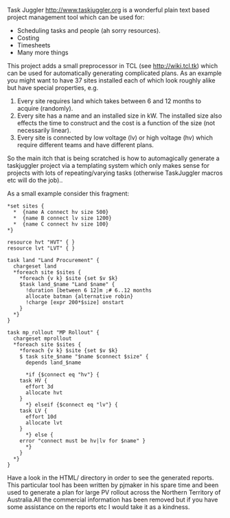 Task Juggler http://www.taskjuggler.org is a wonderful plain text
based project management tool which can be used for:

* Scheduling tasks and people (ah sorry resources).
* Costing
* Timesheets
* Many more things

This project adds a small preprocessor in TCL (see http://wiki.tcl.tk)
which can be used for automatically generating complicated plans. As
an example you might want to have 37 sites installed each of which
look roughly alike but have special properties, e.g.

1. Every site requires land which takes between 6 and 12 months 
   to acquire (randomly).
1. Every site has a name and an installed size in kW. The installed
   size also effects the time to construct and the cost is a function
   of the size (not necessarily linear).
1. Every site is connected by low voltage (lv) or high voltage (hv) 
   which require different teams and have different plans.

So the main itch that is being scratched is how to automagically
generate a taskjuggler project via a templating system which only makes
sense for projects with lots of repeating/varying tasks (otherwise
TaskJuggler macros etc will do the job)..

As a small example consider this fragment:
```` 
*set sites {
  *  {name A connect hv size 500}
  *  {name B connect lv size 1200}
  *  {name C connect hv size 100}
*}

resource hvt "HVT" { } 
resource lvt "LVT" { }

task land "Land Procurement" {
  chargeset land
  *foreach site $sites {
    *foreach {v k} $site {set $v $k} 
    $task land_$name "Land $name" { 
      !duration [between 6 12]m ;# 6..12 months
      allocate batman {alternative robin}
      !charge [expr 200*$size] onstart
    }
  *}
}

task mp_rollout "MP Rollout" {
  chargeset mprollout
  *foreach site $sites {
    *foreach {v k} $site {set $v $k}
    $ task site_$name "$name $connect $size" {
      depends land_$name

      *if {$connect eq "hv"} {
	task HV {
	  effort 3d
	  allocate hvt
	}
      *} elseif {$connect eq "lv"} {
	task LV {
	  effort 10d
	  allocate lvt
	}
      *} else {
	error "connect must be hv|lv for $name" }
      *}
    }
  *}
}
````

Have a look in the HTML/ directory in order to see the generated reports.
This particular tool has been written by pjmaker in his spare time
and been used to generate a plan for large PV rollout across the 
Northern Territory of Australia.All the commercial information 
has been removed but if you have some assistance on the reports etc
I would take it as a kindness.

